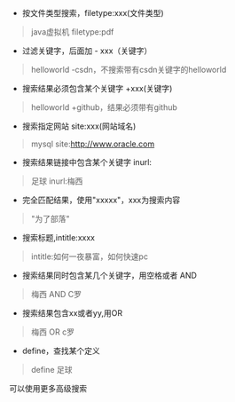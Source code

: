 - 按文件类型搜索，filetype:xxx(文件类型)
> java虚拟机 filetype:pdf

- 过滤关键字，后面加 - xxx（关键字） 
> helloworld -csdn，不搜索带有csdn关键字的helloworld

- 搜索结果必须包含某个关键字 +xxx(关键字)
> helloworld +github，结果必须带有github

- 搜索指定网站 site:xxx(网站域名)
> mysql site:http://www.oracle.com

- 搜索结果链接中包含某个关键字 inurl:
> 足球 inurl:梅西

- 完全匹配结果，使用"xxxxx"，xxx为搜索内容
> "为了部落"

- 搜索标题,intitle:xxxx
> intitle:如何一夜暴富，如何快速pc

- 搜索结果同时包含某几个关键字，用空格或者 AND
> 梅西 AND C罗

- 搜索结果包含xx或者yy,用OR
> 梅西 OR c罗

- define，查找某个定义
> define 足球

可以使用更多高级搜索